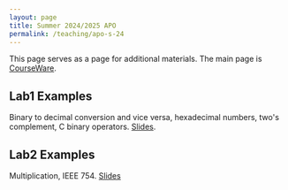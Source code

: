 ```yaml
---
layout: page
title: Summer 2024/2025 APO
permalink: /teaching/apo-s-24
---
```


This page serves as a page for additional materials.
The main page is [CourseWare](https://cw.fel.cvut.cz/wiki/courses/b35apo/start).

## Lab1 Examples
Binary to decimal conversion and vice versa, hexadecimal numbers, two's complement,
C binary operators. [Slides](../../assets/APO-Sem1.pdf).

## Lab2 Examples
Multiplication, IEEE 754. [Slides](https://www.youtube.com/watch?v=dQw4w9WgXcQ)

